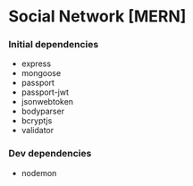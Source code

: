 # Social Network [MERN]

### Initial dependencies

* express 
* mongoose 
* passport 
* passport-jwt 
* jsonwebtoken 
* bodyparser 
* bcryptjs 
* validator

### Dev dependencies

* nodemon  
